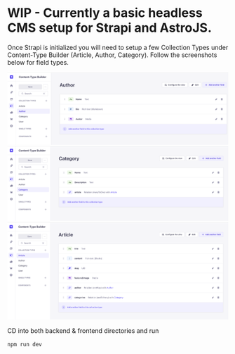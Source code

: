 # WIP - Currently a basic headless CMS setup for Strapi and AstroJS.

Once Strapi is initialized you will need to setup a few Collection Types under Content-Type Builder (Article, Author, Category).
Follow the screenshots below for field types. 

![author example](images/author.png)
![category example](images/category.png)
![article example](images/article.png)

CD into both backend & frontend directories and run

```
npm run dev
```







